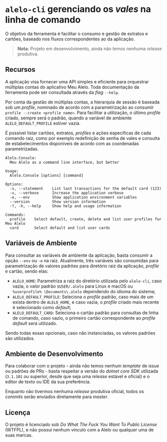 # `alelo-cli` gerenciando os *vales* na linha de comando

O objetivo da ferramenta é facilitar o consumo e gestão de extratos e cartões, baseado nos fluxos correspondentes ao da aplicação.

> **Nota**: Projeto em desenvolvimento, ainda não temos nenhuma *release* produtiva.

## Recursos

A aplicação visa fornecer uma API simples e eficiente para orquestrar múltiplas contas do aplicativo Meu Alelo. Toda documentação da ferramenta pode ser consultada através da *flag* `--help`.

Por conta da gestão de múltiplas contas, a hierarquia de sessão é baseada sob um *profile*, nominado de acordo com a parametrização ao consumir `profile --create <profile name>`. Para facilitar a utilização, o último *profile* criado, sempre será o padrão, quando a variável de ambiente `ALELO_DEFAULT_PROFILE` estiver vazia.

É possível listar cartões, extratos, *profiles* e ações especificas de cada comando raiz, como por exemplo redefinição de senha de vales e consulta de estabelecimentos disponíveis de acordo com as coordenadas parametrizadas.

```
Alelo.Console:
  Meu Alelo as a command line interface, but better

Usage:
  Alelo.Console [options] [command]

Options:
  -s, --statement    List last transactions for the default card (123)
  -v, --verbose      Increase the application verbose
  -e, --env          Show application environment variables
  --version          Show version information
  -?, -h, --help     Show help and usage information

Commands:
  profile    Select default, create, delete and list user profiles for Meu Alelo
  card       Select default and list user cards
```

## Variáveis de Ambiente

Para consultar as variáveis de ambiente da aplicação, basta consumir a opção `--env` ou `-e` na raiz. Atualmente, três variáveis são consumidas para parametrização de valores padrões para diretório raiz da aplicação, *profile* e cartão, sendo elas:

- `ALELO_HOME`: Parametriza a raiz do diretório utilizada pelo `alelo-cli`, caso vazia, o valor padrão `$USER/.alelo` para Linux e macOS ou `%userprofile% \Documents\.alelo` dependendo do idioma do sistema;
- `ALELO_DEFAULT_PROFILE`: Seleciona o *profile* padrão, caso mais de um exista dentro de `ALELO_HOME`, e caso vazia, o *profile* criado mais recente é selecionado como *default*;
- `ALELO_DEFAULT_CARD`: Seleciona o cartão padrão para consultas de linha de comando, caso vazio, o primeiro cartão correspondente ao *profile default* será utilizado.

Sendo todas essas opcionais, caso não instanciadas, os valores padrões são utilizados.

## Ambiente de Desenvolvimento

Para colaborar com o projeto - ainda não temos nenhum *template* de *issue* ou padrões de PRs - basta respeitar a versão do *dotnet core SDK* utilizada (`3.1.101` ou superior, desde que seja uma *release* estável e oficial) e o editor de texto ou IDE da sua preferência. 

Enquanto não tivermos nenhuma *release* produtiva oficial, todos os *commits* serão enviados diretamente para *master*.

## Licença

O projeto é licenciado sob *Do What The Fuck You Want To Public License* (WTFPL), e não possui nenhum vinculo com a Alelo ou qualquer uma de suas marcas.